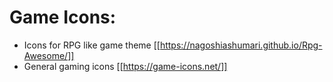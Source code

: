 # Game Icons:
- Icons for RPG like game theme [[https://nagoshiashumari.github.io/Rpg-Awesome/]]
- General gaming icons [[https://game-icons.net/]]
